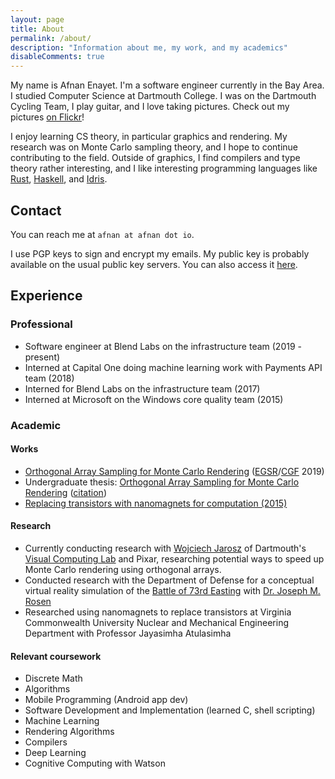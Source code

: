 ```yaml
---
layout: page
title: About
permalink: /about/
description: "Information about me, my work, and my academics"
disableComments: true
---
```


My name is Afnan Enayet. I'm a software engineer currently in the Bay Area. I
studied Computer Science at Dartmouth College. I was on the Dartmouth Cycling
Team, I play guitar, and I love taking pictures. Check out my pictures
[on Flickr](https://www.flickr.com/photos/150451945@N05/)!

I enjoy learning CS theory, in particular graphics and rendering. My research
was on Monte Carlo sampling theory, and I hope to continue contributing to the
field.  Outside of graphics, I find compilers and type theory rather
interesting, and I like interesting programming languages like
[Rust](https://www.rust-lang.org/), [Haskell](https://www.haskell.org/), and
[Idris](https://www.idris-lang.org/).

## Contact

You can reach me at `afnan at afnan dot io`.

I use PGP keys to sign and encrypt my emails. My public key is probably
available on the usual public key servers. You can also access it
[here](/publickey.asc).

## Experience

### Professional

- Software engineer at Blend Labs on the infrastructure team (2019 - present)
- Interned at Capital One doing machine learning work with Payments API team
  (2018)
- Interned for Blend Labs on the infrastructure team (2017)
- Interned at Microsoft on the Windows core quality team (2015)

### Academic

#### Works

- [Orthogonal Array Sampling for Monte Carlo
  Rendering](https://cs.dartmouth.edu/~wjarosz/publications/jarosz19orthogonal.html)
  ([EGSR](http://egsr2019.icube.unistra.fr/)/[CGF](https://www.eg.org/wp/eurographics-publications/cgf/)
  2019)
- Undergraduate thesis: [Orthogonal Array Sampling for Monte Carlo
  Rendering](/documents/undergrad_thesis.pdf)
  ([citation](/documents/bach_thesis_citation.bib))
- [Replacing transistors with nanomagnets for computation
  (2015)](/documents/replacing_transistors_nanomagnets.pdf)

#### Research

- Currently conducting research with [Wojciech Jarosz](https://cs.dartmouth.edu/~wjarosz/)
  of Dartmouth's [Visual Computing Lab](http://vcl.cs.dartmout.edu) and Pixar,
  researching potential ways to speed up Monte Carlo rendering using orthogonal
  arrays.
- Conducted research with the Department of Defense for a conceptual virtual
  reality simulation of the [Battle of 73rd Easting](https://en.wikipedia.org/wiki/Battle_of_73_Easting) with
  [Dr. Joseph M. Rosen](https://engineering.dartmouth.edu/people/faculty/joseph-rose)
- Researched using nanomagnets to replace transistors at Virginia Commonwealth
  University Nuclear and Mechanical Engineering Department with Professor Jayasimha
  Atulasimha

#### Relevant coursework

- Discrete Math
- Algorithms
- Mobile Programming (Android app dev)
- Software Development and Implementation (learned C, shell scripting)
- Machine Learning
- Rendering Algorithms
- Compilers
- Deep Learning
- Cognitive Computing with Watson

